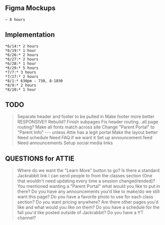 ## Figma Mockups
    ~ 8 hours

## Implementation

    *6/14:* 2 hours
    *6/19:* 1 hour
    *6/26:* 2 hours
    *6/27:* 2 hours
    *6/28:* 1 hour
    *6/29:* 5 hours
    *7/7:* 3 hours
    *7/17:* 2 hours
    *8/1:* 630pm - 730, 8-1030
    *8/9:* 2 hours
    *8/10:* 1 hour

## TODO

> Separate header and footer to be pulled in
> Make footer more better
> RESPONSIVE!! Rebuild? 
> Finish subpages
> Fix header routing...all page routing?
> Make all fonts match across site
> Change "Parent Portal" to "Parent Info" --- unless Attie has a legit portal
> Make the layout better
> Need schedule
> Need FAQ if we want it
> Set up announcement feed
> Need announcements
> Setup social media links


## QUESTIONS for ATTIE

> Where do we want the "Learn More" button to go?
> Is there a standard Jackrabbit link I can send people to from the classes section (One that wouldn't need updating every time a session changed/ended)?
> You mentioned wanting a "Parent Portal" what would you like to put in there?
> Do you have any announcements you'd like to make/do we still want this page?
> Do you have a favorite photo to use for each class section?
> Do you want pricing anywhere?
> Are there other pages you'd like and what would you like on them?
> Do you have a schedule for the fall you'd like posted outside of Jackrabbit?
> Do you have a YT channel? 